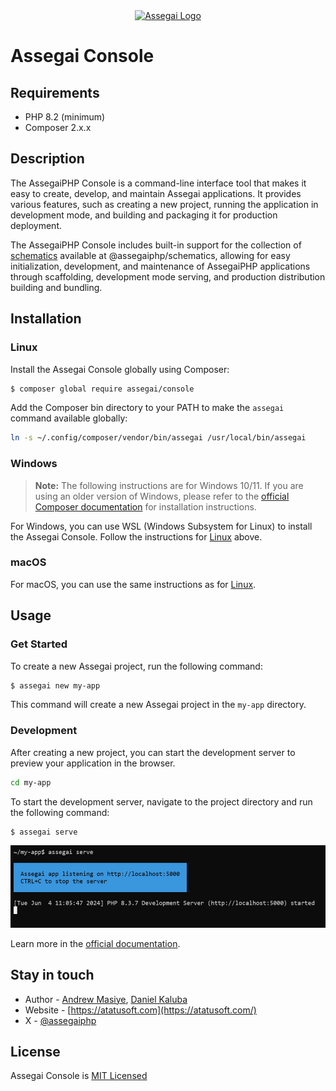 <div align="center">
    <a href="https://assegaiphp.com/" target="blank"><img src="https://assegaiphp.com/images/logos/logo-cropped.png" width="200" alt="Assegai Logo"></a>
</div>

# Assegai Console

## Requirements
- PHP 8.2 (minimum)
- Composer 2.x.x

## Description

The AssegaiPHP Console is a command-line interface tool that makes it easy to create, develop, and maintain Assegai applications. It provides various features, such as creating a new project, running the application in development mode, and building and packaging it for production deployment.

The AssegaiPHP Console includes built-in support for the collection of [schematics] available at @assegaiphp/schematics, allowing for easy initialization, development, and maintenance of AssegaiPHP applications through scaffolding, development mode serving, and production distribution building and bundling.

## Installation

### Linux

Install the Assegai Console globally using Composer:
```bash
$ composer global require assegai/console
```

Add the Composer bin directory to your PATH to make the `assegai` command available globally:
```bash
ln -s ~/.config/composer/vendor/bin/assegai /usr/local/bin/assegai
```

### Windows

> **Note:** The following instructions are for Windows 10/11. If you are using an older version of Windows, please refer to the [official Composer documentation](https://getcomposer.org/doc/00-intro.md#installation-windows) for installation instructions.

For Windows, you can use WSL (Windows Subsystem for Linux) to install the Assegai Console. Follow the instructions for [Linux](#linux) above.

### macOS

For macOS, you can use the same instructions as for [Linux](#linux).

## Usage

### Get Started

To create a new Assegai project, run the following command:
```bash
$ assegai new my-app
```

This command will create a new Assegai project in the `my-app` directory.

### Development

After creating a new project, you can start the development server to preview your application in the browser.
```bash
cd my-app
```

To start the development server, navigate to the project directory and run the following command:
```bash
$ assegai serve
```

![Assegai Serve](assets/images/screenshots/serve.png)

Learn more in the [official documentation](https://assegaiphp.com/guide/cli/overview).

## Stay in touch

* Author - [Andrew Masiye](https://twitter.com/feenix11), [Daniel Kaluba](https://twitter.com/ZombieKlassic)
* Website - [https://atatusoft.com](https://atatusoft.com/)
* X - [@assegaiphp](https://twitter.com/assegaiphp)

## License

Assegai Console is [MIT Licensed](LICENSE)

[schematics]: https://github.com/angular/angular-cli/tree/master/packages/angular_devkit/schematics